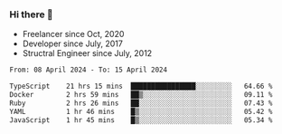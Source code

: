 ### Hi there 👋

- Freelancer since Oct, 2020
- Developer since July, 2017
- Structral Engineer since July, 2012

<!--START_SECTION:waka-->

```txt
From: 08 April 2024 - To: 15 April 2024

TypeScript    21 hrs 15 mins  ████████████████░░░░░░░░░   64.66 %
Docker        2 hrs 59 mins   ██▒░░░░░░░░░░░░░░░░░░░░░░   09.11 %
Ruby          2 hrs 26 mins   ██░░░░░░░░░░░░░░░░░░░░░░░   07.43 %
YAML          1 hr 46 mins    █▒░░░░░░░░░░░░░░░░░░░░░░░   05.42 %
JavaScript    1 hr 45 mins    █▒░░░░░░░░░░░░░░░░░░░░░░░   05.34 %
```

<!--END_SECTION:waka-->
